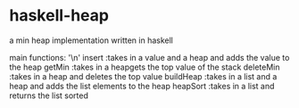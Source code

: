# haskell-heap
a min heap implementation written in haskell

main functions: '\n'
  insert    :takes in a value and a heap and adds the value to the heap
  getMin    :takes in a heapgets the top value of the stack
  deleteMin :takes in a heap and deletes the top value
  buildHeap :takes in a list and a heap and adds the list elements to the heap
  heapSort  :takes in a list and returns the list sorted 

